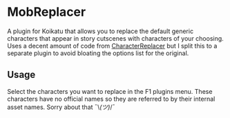 # MobReplacer
A plugin for Koikatu that allows you to replace the default generic characters that appear in story cutscenes with characters of your choosing.
Uses a decent amount of code from [CharacterReplacer](https://github.com/IllusionMods/CharacterReplacer) but I split this to a separate plugin to avoid bloating the options list for the original.

## Usage
Select the characters you want to replace in the F1 plugins menu. These characters have no official names so they are referred to by their internal asset names. Sorry about that  ¯\\_(ツ)_/¯

